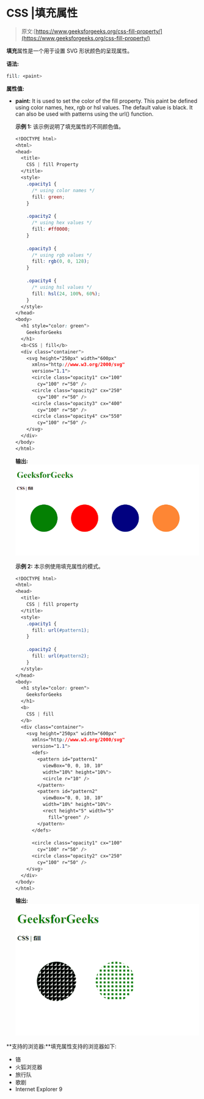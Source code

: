 # CSS |填充属性

> 原文:[https://www.geeksforgeeks.org/css-fill-property/](https://www.geeksforgeeks.org/css-fill-property/)

**填充**属性是一个用于设置 SVG 形状颜色的呈现属性。

**语法:**

```css
fill: <paint>
```

**属性值:**

*   **paint:** It is used to set the color of the fill property. This paint be defined using color names, hex, rgb or hsl values. The default value is black. It can also be used with patterns using the url() function.

    **示例 1:** 该示例说明了填充属性的不同颜色值。

    ```css
    <!DOCTYPE html>
    <html>
    <head>
      <title>
        CSS | fill Property
      </title>
      <style>
        .opacity1 {
          /* using color names */
          fill: green;
        }

        .opacity2 {
          /* using hex values */
          fill: #ff0000;
        }

        .opacity3 {
          /* using rgb values */
          fill: rgb(0, 0, 128);
        }

        .opacity4 {
          /* using hsl values */
          fill: hsl(24, 100%, 60%);
        }
      </style>
    </head>
    <body>
      <h1 style="color: green">
        GeeksforGeeks
      </h1>
      <b>CSS | fill</b>
      <div class="container">
        <svg height="250px" width="600px"
          xmlns="http://www.w3.org/2000/svg"
          version="1.1">
          <circle class="opacity1" cx="100"
            cy="100" r="50" />
          <circle class="opacity2" cx="250"
            cy="100" r="50" />
          <circle class="opacity3" cx="400"
            cy="100" r="50" />
          <circle class="opacity4" cx="550"
            cy="100" r="50" />
        </svg>
      </div>
    </body>
    </html>
    ```

    **输出:**
    ![fill-color](img/fc7d9e5ad2d057aee99edb23de5d0290.png)

    **示例 2:** 本示例使用填充属性的模式。

    ```css
    <!DOCTYPE html>
    <html>
    <head>
      <title>
        CSS | fill property
      </title>
      <style>
        .opacity1 {
          fill: url(#pattern1);
        }

        .opacity2 {
          fill: url(#pattern2);
        }
      </style>
    </head>
    <body>
      <h1 style="color: green">
        GeeksforGeeks
      </h1>
      <b>
        CSS | fill
      </b>
      <div class="container">
        <svg height="250px" width="600px"
          xmlns="http://www.w3.org/2000/svg"
          version="1.1">
          <defs>
            <pattern id="pattern1"
              viewBox="0, 0, 10, 10"
              width="10%" height="10%">
              <circle r="10" />
            </pattern>
            <pattern id="pattern2" 
              viewBox="0, 0, 10, 10"
              width="10%" height="10%">
              <rect height="5" width="5"
                fill="green" />
            </pattern>
          </defs>

          <circle class="opacity1" cx="100"
            cy="100" r="50" />
          <circle class="opacity2" cx="250"
            cy="100" r="50" />
        </svg>
      </div>
    </body>
    </html>
    ```

    **输出:**
    ![fill-pattern](img/516b0d0d05b30fff7e621782bb11fafc.png)

**支持的浏览器:**填充属性支持的浏览器如下:

*   铬
*   火狐浏览器
*   旅行队
*   歌剧
*   Internet Explorer 9
